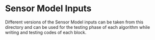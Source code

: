 # Sensor Model Inputs
Different versions of the Sensor Model inputs can be taken from this directory and can be used for the testing phase of each algorithm while writing and testing codes of each block.
